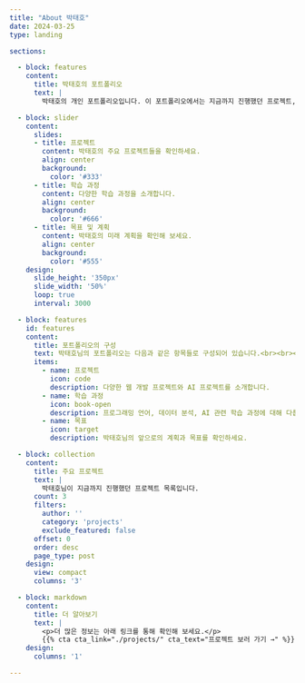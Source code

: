 ```yaml
---
title: "About 박태호"
date: 2024-03-25
type: landing

sections:

  - block: features
    content:
      title: 박태호의 포트폴리오
      text: |
        박태호의 개인 포트폴리오입니다. 이 포트폴리오에서는 지금까지 진행했던 프로젝트, 자기소개, 학습 과정, 목표 등을 다룰 예정입니다.

  - block: slider
    content:
      slides:
      - title: 프로젝트
        content: 박태호의 주요 프로젝트들을 확인하세요.
        align: center
        background:
          color: '#333'
      - title: 학습 과정
        content: 다양한 학습 과정을 소개합니다.
        align: center
        background:
          color: '#666'
      - title: 목표 및 계획
        content: 박태호의 미래 계획을 확인해 보세요.
        align: center
        background:
          color: '#555'
    design:
      slide_height: '350px'
      slide_width: '50%'
      loop: true
      interval: 3000

  - block: features
    id: features
    content:
      title: 포트폴리오의 구성
      text: 박태호님의 포트폴리오는 다음과 같은 항목들로 구성되어 있습니다.<br><br><br><br>
      items:
        - name: 프로젝트
          icon: code
          description: 다양한 웹 개발 프로젝트와 AI 프로젝트를 소개합니다.
        - name: 학습 과정
          icon: book-open
          description: 프로그래밍 언어, 데이터 분석, AI 관련 학습 과정에 대해 다룹니다.
        - name: 목표
          icon: target
          description: 박태호님의 앞으로의 계획과 목표를 확인하세요.

  - block: collection
    content:
      title: 주요 프로젝트
      text: |
        박태호님이 지금까지 진행했던 프로젝트 목록입니다.
      count: 3
      filters:
        author: ''
        category: 'projects'
        exclude_featured: false
      offset: 0
      order: desc
      page_type: post
    design:
      view: compact
      columns: '3'

  - block: markdown
    content:
      title: 더 알아보기
      text: |
        <p>더 많은 정보는 아래 링크를 통해 확인해 보세요.</p>
        {{% cta cta_link="./projects/" cta_text="프로젝트 보러 가기 →" %}}
    design:
      columns: '1'

---
```

